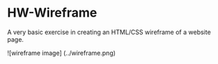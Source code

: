 # HW-Wireframe

A very basic exercise in creating an HTML/CSS wireframe of a website page.

![wireframe image]
(../wireframe.png)
